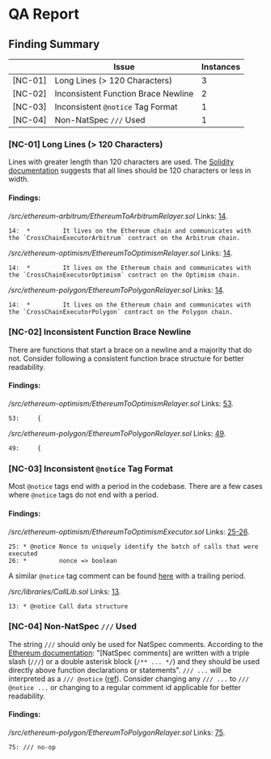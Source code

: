 # QA Report
## Finding Summary
||Issue|Instances|
|-|-|-|
[NC-01]|Long Lines (> 120 Characters)|3|
[NC-02]|Inconsistent Function Brace Newline|2|
[NC-03]|Inconsistent `@notice` Tag Format|1|
[NC-04]|Non-NatSpec `///` Used|1|

### [NC-01] Long Lines (> 120 Characters)

Lines with greater length than 120 characters are used. The [Solidity documentation](https://docs.soliditylang.org/en/v0.8.17/style-guide.html#maximum-line-lengthhttps://docs.soliditylang.org/en/v0.8.17/style-guide.html#maximum-line-length) suggests that all lines should be 120 characters or less in width.

#### Findings:

*/src/ethereum-arbitrum/EthereumToArbitrumRelayer.sol*
Links: [14](https://github.com/pooltogether/ERC5164/blob/5647bd84f2a6d1a37f41394874d567e45a97bf48/src/ethereum-arbitrum/EthereumToArbitrumRelayer.sol#L14).
```solidity
14:	 *         It lives on the Ethereum chain and communicates with the `CrossChainExecutorArbitrum` contract on the Arbitrum chain.
```

*/src/ethereum-optimism/EthereumToOptimismRelayer.sol*
Links: [14](https://github.com/pooltogether/ERC5164/blob/5647bd84f2a6d1a37f41394874d567e45a97bf48/src/ethereum-optimism/EthereumToOptimismRelayer.sol#L14).
```solidity
14:	 *         It lives on the Ethereum chain and communicates with the `CrossChainExecutorOptimism` contract on the Optimism chain.
```

*/src/ethereum-polygon/EthereumToPolygonRelayer.sol*
Links: [14](https://github.com/pooltogether/ERC5164/blob/5647bd84f2a6d1a37f41394874d567e45a97bf48/src/ethereum-polygon/EthereumToPolygonRelayer.sol#L14).
```solidity
14:	 *         It lives on the Ethereum chain and communicates with the `CrossChainExecutorPolygon` contract on the Polygon chain.
```

### [NC-02] Inconsistent Function Brace Newline

There are functions that start a brace on a newline and a majority that do not. Consider following a consistent function brace structure for better readability.

#### Findings:

*/src/ethereum-optimism/EthereumToOptimismRelayer.sol*
Links: [53](https://github.com/pooltogether/ERC5164/blob/5647bd84f2a6d1a37f41394874d567e45a97bf48/src/ethereum-optimism/EthereumToOptimismRelayer.sol#L53).
```solidity
53:		{
```

*/src/ethereum-polygon/EthereumToPolygonRelayer.sol*
Links: [49](https://github.com/pooltogether/ERC5164/blob/5647bd84f2a6d1a37f41394874d567e45a97bf48/src/ethereum-polygon/EthereumToPolygonRelayer.sol#L49).
```solidity
49:		{
```

### [NC-03] Inconsistent `@notice` Tag Format

Most `@notice` tags end with a period in the codebase. There are a few cases where  `@notice` tags do not end with a period.

#### Findings:

*/src/ethereum-optimism/EthereumToOptimismExecutor.sol*
Links: [25-26](https://github.com/pooltogether/ERC5164/blob/5647bd84f2a6d1a37f41394874d567e45a97bf48/src/ethereum-optimism/EthereumToOptimismExecutor.sol#L25-L26).
```solidity
25:	* @notice Nonce to uniquely identify the batch of calls that were executed
26:	*         nonce => boolean
```

A similar `@notice` tag comment can be found [here](https://github.com/pooltogether/ERC5164/blob/5647bd84f2a6d1a37f41394874d567e45a97bf48/src/ethereum-polygon/EthereumToPolygonExecutor.sol#L27) with a trailing period.

*/src/libraries/CallLib.sol*
Links: [13](https://github.com/pooltogether/ERC5164/blob/5647bd84f2a6d1a37f41394874d567e45a97bf48/src/libraries/CallLib.sol#L13).
```solidity
13:	* @notice Call data structure
```

### [NC-04] Non-NatSpec `///` Used

The string `///` should only be used for NatSpec comments. According to the [Ethereum documentation](https://docs.soliditylang.org/en/v0.8.17/style-guide.html#natspec): "[NatSpec comments] are written with a triple slash (`///`) or a double asterisk block (`/** ... */`) and they should be used directly above function declarations or statements". `/// ...` will be interpreted as a `/// @notice` ([ref](https://docs.soliditylang.org/en/v0.8.17/natspec-format.html#tags)). Consider changing any `/// ...` to `/// @notice ...` or changing to a regular comment id applicable for better readability.

#### Findings:

*/src/ethereum-polygon/EthereumToPolygonRelayer.sol*
Links: [75](https://github.com/pooltogether/ERC5164/blob/5647bd84f2a6d1a37f41394874d567e45a97bf48/src/ethereum-polygon/EthereumToPolygonRelayer.sol#L75).
```solidity
75:	/// no-op
```
